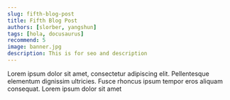 ```yaml
---
slug: fifth-blog-post
title: Fifth Blog Post
authors: [slorber, yangshun]
tags: [hola, docusaurus]
recommend: 5
image: banner.jpg
description: This is for seo and description
---
```


Lorem ipsum dolor sit amet, consectetur adipiscing elit. Pellentesque elementum dignissim ultricies. Fusce rhoncus ipsum tempor eros aliquam consequat. Lorem ipsum dolor sit amet
